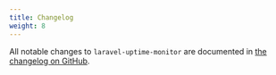 ```yaml
---
title: Changelog
weight: 8
---
```


All notable changes to `laravel-uptime-monitor` are documented in [the changelog on GitHub](https://github.com/spatie/laravel-uptime-monitor/blob/master/CHANGELOG.md).
